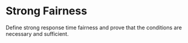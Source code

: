 # Strong Fairness

Define strong response time fairness and prove that the conditions are necessary and sufficient.